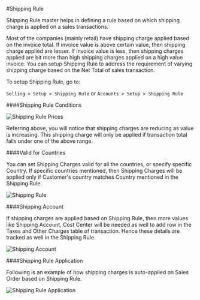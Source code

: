 <!-- add-breadcrumbs -->
#Shipping Rule

Shipping Rule master helps in defining a rule based on which shipping charge is applied on a sales transactions.

Most of the companies (mainly retail) have shipping charge applied based on the invoice total. If invoice value is above certain value, then shipping charge applied are lesser. If invoice value is less, then shipping charges applied are bit more than high shipping charges applied on a high value invoice. You can setup Shipping Rule to address the requirement of varying shipping charge based on the Net Total of sales transaction.

To setup Shipping Rule, go to:

`Selling > Setup > Shipping Rule` or `Accounts > Setup > Shipping Rule`

####Shipping Rule Conditions

<img alt="Shipping Rule Prices" class="screenshot"  src="/docs/assets/img/articles/shipping-charges-1.png">

Referring above, you will notice that shipping charges are reducing as value is increasing. This shipping charge will only be applied if transaction total falls under one of the above range.

####Valid for Countries

You can set Shipping Charges valid for all the countries, or specify specific Country. If specific countries mentioned, then Shipping Charges will be applied only if Customer's country matches Country mentioned in the Shipping Rule.

<img alt="Shipping Rule " class="screenshot"  src="/docs/assets/img/articles/shipping-charges-2.gif">

####Shipping Account

If shipping charges are applied based on Shipping Rule, then more values like Shipping Account, Cost Center will be needed as well to add row in the Taxes and Other Charges table of transaction. Hence these details are tracked as well in the Shipping Rule.

<img alt="Shipping Account" class="screenshot"  src="/docs/assets/img/articles/shipping-charges-3.png">

####Shipping Rule Application

Following is an example of how shipping charges is auto-applied on Sales Order based on Shipping Rule.

<img alt="Shipping Rule Application" class="screenshot"  src="/docs/assets/img/articles/shipping-charges-4.gif">